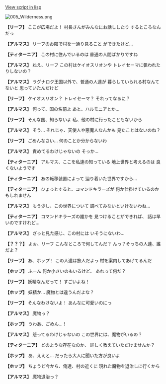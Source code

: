 [View script in lisp](../scripts/110150310.txt)

![005_Wilderness.png](../images/backgrounds/005_Wilderness.png)

**【リーフ】**
ここが広場だよ！
村長さんがみんなにお話ししたり
するところなんだっ

**【アルマス】**
リーフのお陰で村を一通り見ること
ができたけど…

**【ティターニア】**
この村に住んでいるのは
普通の人間ばかりですね

**【アルマス】**
ねえ、リーフ
この村はケイオスリオンや
トレイセーマに狙われたりしないの？

**【アルマス】**
ラグナロク王国以外で、普通の人達が
暮らしていられる村なんてないと
思っていたんだけど

**【リーフ】**
ケイオスリオン？
トレイセーマ？
それってなぁに？

**【アルマス】**
何って、国の名前よ
あと、ハルモニアとか…

**【リーフ】**
そんな国、知らないよ
私、他の村に行ったこともないから

**【アルマス】**
そう…
それじゃ、天使人や悪魔人なんかも
見たことはないのね？

**【リーフ】**
ごめんなさい…
何のことか分からないわ

**【アルマス】**
責めてるわけじゃないの
そっか…

**【ティターニア】**
アルマス、ここを私達の知っている
地上世界と考えるのは
良くないようです

**【ティターニア】**
あの転移装置によって
辿り着いた世界ですから…

**【ティターニア】**
ひょっとすると、コマンドキラーズが
何か仕掛けているのかもしれません

**【アルマス】**
もう少し、この世界について
調べてみないといけないわね…

**【ティターニア】**
コマンドキラーズの誰かを
見つけることができれば、
話は早いのですけれど…

**【アルマス】**
ざっと見た感じ、この村には
いそうにないわ…

**【？？？】**
よぉ、リーフ
こんなところで何してんだ？
んっ？そっちの人達、誰だよ？

**【リーフ】**
あ、ホップ！
この人達は旅人だよっ
村を案内してあげてるんだ

**【ホップ】**
ふーん
何か小さいのもいるけど、
あれって何だ？

**【リーフ】**
妖精なんだって！
すごいよね！

**【ホップ】**
妖精か…
魔物とは違うんだよな？

**【リーフ】**
そんなわけないよ！
あんなに可愛いのにっ

**【アルマス】**
魔物っ？

**【ホップ】**
うわあ、ごめん…！

**【アルマス】**
怒ってるわけじゃないの
この世界には、魔物がいるの？

**【ティターニア】**
どのような存在なのか、
詳しく教えていただけませんか？

**【ホップ】**
あ、ええと…
だったら大人に聞いた方が良いよ

**【ホップ】**
ちょうど今から、俺達、村の近くに
現れた魔物を退治しに行くから

**【アルマス】**
魔物退治っ？